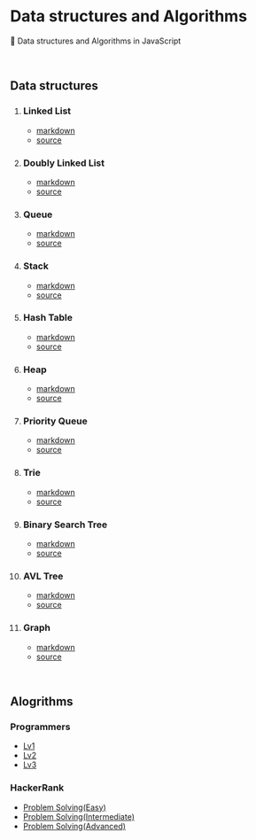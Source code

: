 # Data structures and Algorithms

📖 Data structures and Algorithms in JavaScript

<br>

## Data structures

1. ### Linked List

   - [markdown](https://github.com/SewookHan/data-structures-and-algorithms/blob/main/data-structures/linked-list.md)
   - [source](https://github.com/SewookHan/data-structures-and-algorithms/blob/main/data-structures/src/linked-list.js)

2. ### Doubly Linked List

   - [markdown](https://github.com/SewookHan/data-structures-and-algorithms/blob/main/data-structures/doubly-linked-list.md)
   - [source](https://github.com/SewookHan/data-structures-and-algorithms/blob/main/data-structures/src/doubly-linked-list.js)

3. ### Queue

   - [markdown](https://github.com/SewookHan/data-structures-and-algorithms/blob/main/data-structures/queue.md)
   - [source](https://github.com/SewookHan/data-structures-and-algorithms/blob/main/data-structures/src/queue.js)

4. ### Stack

   - [markdown](https://github.com/SewookHan/data-structures-and-algorithms/blob/main/data-structures/stack.md)
   - [source](https://github.com/SewookHan/data-structures-and-algorithms/blob/main/data-structures/src/stack.js)

5. ### Hash Table

   - [markdown](https://github.com/SewookHan/data-structures-and-algorithms/blob/main/data-structures/hash-table.md)
   - [source](https://github.com/SewookHan/data-structures-and-algorithms/blob/main/data-structures/src/hash-table.js)

6. ### Heap

   - [markdown](https://github.com/SewookHan/data-structures-and-algorithms/blob/main/data-structures/heap.md)
   - [source](https://github.com/SewookHan/data-structures-and-algorithms/blob/main/data-structures/src/binary-heap.js)

7. ### Priority Queue

   - [markdown](https://github.com/SewookHan/data-structures-and-algorithms/blob/main/data-structures/priority-queue.md)
   - [source](https://github.com/SewookHan/data-structures-and-algorithms/blob/main/data-structures/src/priority-queue.js)

8. ### Trie

   - [markdown](https://github.com/SewookHan/data-structures-and-algorithms/blob/main/data-structures/trie.md)
   - [source](https://github.com/SewookHan/data-structures-and-algorithms/blob/main/data-structures/src/trie.js)

9. ### Binary Search Tree

   - [markdown](https://github.com/SewookHan/data-structures-and-algorithms/blob/main/data-structures/binary-search-tree.md)
   - [source](https://github.com/SewookHan/data-structures-and-algorithms/blob/main/data-structures/src/binary-search-tree.js)

10. ### AVL Tree

    - [markdown](https://github.com/SewookHan/data-structures-and-algorithms/blob/main/data-structures/avl-tree.md)
    - [source](https://github.com/SewookHan/data-structures-and-algorithms/blob/main/data-structures/src/avl-tree.js)

11. ### Graph

    - [markdown](https://github.com/SewookHan/data-structures-and-algorithms/blob/main/data-structures/graph.md)
    - [source](https://github.com/SewookHan/data-structures-and-algorithms/blob/main/data-structures/src/graph.js)

<br>

## Alogrithms

### Programmers

- [Lv1](algorithm/programmers-lv1)
- [Lv2](algorithm/programmers-lv2)
- [Lv3](algorithm/programmers-lv3)

### HackerRank

- [Problem Solving(Easy)](algorithm/hackerrank-easy)
- [Problem Solving(Intermediate)](algorithm/hackerrank-intermediate)
- [Problem Solving(Advanced)](algorithm/hackerrank-advanced)

